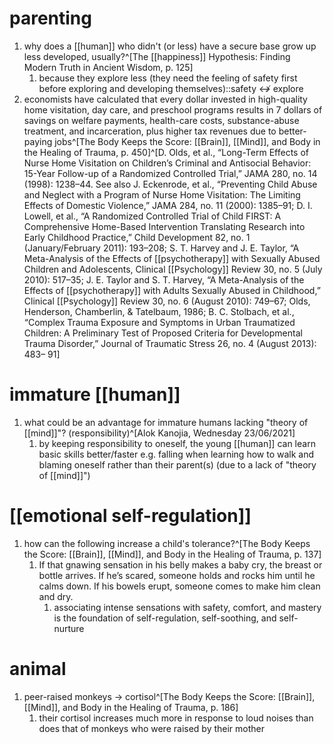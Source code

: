 # parenting
1. why does a [[human]] who didn't (or less) have a secure base grow up less developed, usually?^[The [[happiness]] Hypothesis: Finding Modern Truth in Ancient Wisdom, p. 125]
	1. because they explore less (they need the feeling of safety first before exploring and developing themselves)::safety ↮ explore
2. economists have calculated that every dollar invested in high-quality home visitation, day care, and preschool programs results in 7 dollars of savings on welfare payments, health-care costs, substance-abuse treatment, and incarceration, plus higher tax revenues due to better-paying jobs^[The Body Keeps the Score: [[Brain]], [[Mind]], and Body in the Healing of Trauma, p. 450]^[D. Olds, et al., “Long-Term Effects of Nurse Home Visitation on Children’s Criminal and Antisocial Behavior: 15-Year Follow-up of a Randomized Controlled Trial,” JAMA 280, no. 14 (1998): 1238–44. See also J. Eckenrode, et al., “Preventing Child Abuse and Neglect with a Program of Nurse Home Visitation: The Limiting Effects of Domestic Violence,” JAMA 284, no. 11 (2000): 1385–91; D. I. Lowell, et al., “A Randomized Controlled Trial of Child FIRST: A Comprehensive Home-Based Intervention Translating Research into Early Childhood Practice,” Child Development 82, no. 1 (January/February 2011): 193–208; S. T. Harvey and J. E. Taylor, “A Meta-Analysis of the Effects of [[psychotherapy]] with Sexually Abused Children and Adolescents, Clinical [[Psychology]] Review 30, no. 5 (July 2010): 517–35; J. E. Taylor and S. T. Harvey, “A Meta-Analysis of the Effects of [[psychotherapy]] with Adults Sexually Abused in Childhood,” Clinical [[Psychology]] Review 30, no. 6 (August 2010): 749–67; Olds, Henderson, Chamberlin, & Tatelbaum, 1986; B. C. Stolbach, et al., “Complex Trauma Exposure and Symptoms in Urban Traumatized Children: A Preliminary Test of Proposed Criteria for Developmental Trauma Disorder,” Journal of Traumatic Stress 26, no. 4 (August 2013): 483– 91]

# immature [[human]]
1. what could be an advantage for immature humans lacking "theory of [[mind]]"? (responsibility)^[Alok Kanojia, Wednesday 23/06/2021]
	1. by keeping responsibility to oneself, the young [[human]] can learn basic skills better/faster e.g. falling when learning how to walk and blaming oneself rather than their parent(s) (due to a lack of "theory of [[mind]]")

# [[emotional self-regulation]]
1. how can the following increase a child's tolerance?^[The Body Keeps the Score: [[Brain]], [[Mind]], and Body in the Healing of Trauma, p. 137]
	1. If that gnawing sensation in his belly makes a baby cry, the breast or bottle arrives. If he’s scared, someone holds and rocks him until he calms down. If his bowels erupt, someone comes to make him clean and dry.
		1. associating intense sensations with safety, comfort, and mastery is the foundation of self-regulation, self-soothing, and self-nurture

# animal
1. peer-raised monkeys → cortisol^[The Body Keeps the Score: [[Brain]], [[Mind]], and Body in the Healing of Trauma, p. 186]
	1. their cortisol increases much more in response to loud noises than does that of monkeys who were raised by their mother